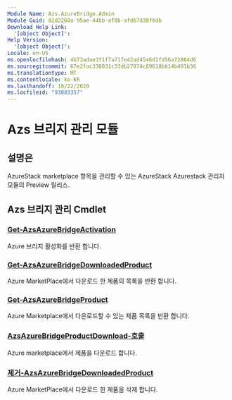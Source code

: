 ```yaml
---
Module Name: Azs.AzureBridge.Admin
Module Guid: 82d2260a-95ae-44bb-af8b-afd67d38f6db
Download Help Link:
  '[object Object]': 
Help Version:
  '[object Object]': 
Locale: en-US
ms.openlocfilehash: 4b73adae3f1f7a71fe42ad4546d1fd56a72084d6
ms.sourcegitcommit: 67e2fac338031c33db27974c89618b614b491b36
ms.translationtype: MT
ms.contentlocale: ko-KR
ms.lasthandoff: 10/22/2020
ms.locfileid: "93883357"
---
```

# Azs 브리지 관리 모듈
## 설명은
AzureStack marketplace 항목을 관리할 수 있는 AzureStack Azurestack 관리자 모듈의 Preview 릴리스. 

## Azs 브리지 관리 Cmdlet
### [Get-AzsAzureBridgeActivation](Get-AzsAzureBridgeActivation.md)
Azure 브리지 활성화를 반환 합니다.

### [Get-AzsAzureBridgeDownloadedProduct](Get-AzsAzureBridgeDownloadedProduct.md)
Azure MarketPlace에서 다운로드 한 제품의 목록을 반환 합니다.

### [Get-AzsAzureBridgeProduct](Get-AzsAzureBridgeProduct.md)
Azure Marketplace에서 다운로드할 수 있는 제품 목록을 반환 합니다.

### [AzsAzureBridgeProductDownload-호출](Invoke-AzsAzureBridgeProductDownload.md)
Azure marketplace에서 제품을 다운로드 합니다.

### [제거-AzsAzureBridgeDownloadedProduct](Remove-AzsAzureBridgeDownloadedProduct.md)
Azure MarketPlace에서 다운로드 한 제품을 삭제 합니다.

